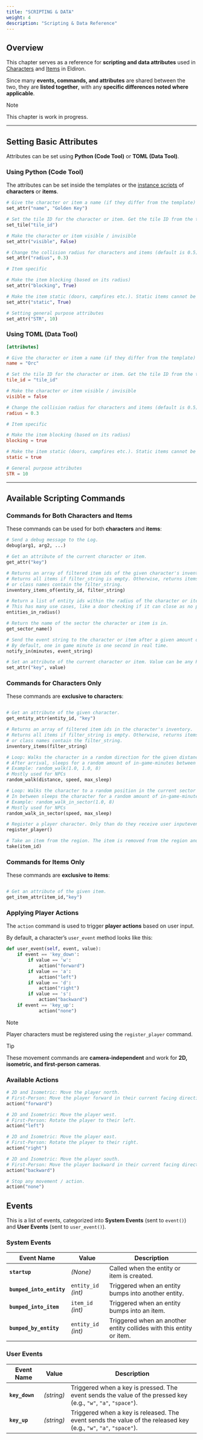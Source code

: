 ```yaml
---
title: "SCRIPTING & DATA"
weight: 4
description: "Scripting & Data Reference"
---
```


## Overview

This chapter serves as a reference for **scripting and data attributes** used in [Characters](/creator/characters) and [Items](/creator/items) in Eldiron.

Since many **events, commands, and attributes** are shared between the two, they are **listed together**, with any **specific differences noted where applicable**.

> [!NOTE]
> This chapter is work in progress.

---

## Setting Basic Attributes

Attributes can be set using **Python (Code Tool)** or **TOML (Data Tool)**.

### **Using Python (Code Tool)**

The attributes can be set inside the templates or the [instance scripts](/creator/characters/#instances) of **characters** or **items**.

```python
# Give the character or item a name (if they differ from the template)
set_attr("name", "Golden Key")

# Set the tile ID for the character or item. Get the tile ID from the tile-picker.
set_tile("tile_id")

# Make the character or item visible / invisible
set_attr("visible", False)

# Change the collision radius for characters and items (default is 0.5)
set_attr("radius", 0.3)

# Item specific

# Make the item blocking (based on its radius)
set_attr("blocking", True)

# Make the item static (doors, campfires etc.). Static items cannot be picked up.
set_attr("static", True)

# Setting general purpose attributes
set_attr("STR", 10)
```

### **Using TOML (Data Tool)**

```toml
[attributes]

# Give the character or item a name (if they differ from the template)
name = "Orc"

# Set the tile ID for the character or item. Get the tile ID from the tile-picker
tile_id = "tile_id"

# Make the character or item visible / invisible
visible = false

# Change the collision radius for characters and items (default is 0.5)
radius = 0.3

# Item specific

# Make the item blocking (based on its radius)
blocking = true

# Make the item static (doors, campfires etc.). Static items cannot be picked up
static = true

# General purpose attributes
STR = 10
```

---

## Available Scripting Commands

### Commands for Both Characters and Items

These commands can be used for both **characters** and **items**:

```python
# Send a debug message to the Log.
debug(arg1, arg2, ...)

# Get an attribute of the current character or item.
get_attr("key")

# Returns an array of filtered item ids of the given character's inventory.
# Returns all items if filter_string is empty. Otherwise, returns items whose name
# or class names contain the filter_string.
inventory_items_of(entity_id, filter_string)

# Return a list of entity ids within the radius of the character or item.
# This has many use cases, like a door checking if it can close as no players overlap.
entities_in_radius()

# Return the name of the sector the character or item is in.
get_sector_name()

# Send the event string to the character or item after a given amount of in-game minutes.
# By default, one in game minute is one second in real time.
notify_in(minutes, event_string)

# Set an attribute of the current character or item. Value can be any Python value.
set_attr("key", value)
```

### Commands for Characters Only

These commands are **exclusive to characters**:

```python

# Get an attribute of the given character.
get_entity_attr(entity_id, "key")

# Returns an array of filtered item ids in the character's inventory.
# Returns all items if filter_string is empty. Otherwise, returns items whose name
# or class names contain the filter_string.
inventory_items(filter_string)

# Loop: Walks the character in a random direction for the given distance and speed.
# After arrival, sleeps for a random amount of in-game-minutes between 0 and max_sleep.
# Example: random_walk(1.0, 1.0, 8)
# Mostly used for NPCs
random_walk(distance, speed, max_sleep)

# Loop: Walks the character to a random position in the current sector for the given distance and speed.
# In between sleeps the character for a random amount of in-game-minutes between 0 and max_sleep.
# Example: random_walk_in_sector(1.0, 8)
# Mostly used for NPCs
random_walk_in_sector(speed, max_sleep)

# Register a player character. Only than do they receive user inputevents from the game.
register_player()

# Take an item from the region. The item is removed from the region and added to the character's inventory.
take(item_id)
```

### Commands for Items Only

These commands are **exclusive to items**:

```python

# Get an attribute of the given item.
get_item_attr(item_id,"key")
```

### Applying Player Actions

The `action` command is used to trigger **player actions** based on user input.

By default, a character’s `user_event` method looks like this:

```python
def user_event(self, event, value):
    if event == 'key_down':
        if value == 'w':
            action("forward")
        if value == 'a':
            action("left")
        if value == 'd':
            action("right")
        if value == 's':
            action("backward")
    if event == 'key_up':
            action("none")
```

> [!NOTE]
> Player characters must be registered using the `register_player` command.

> [!TIP]
> These movement commands are **camera-independent** and work for **2D, isometric, and first-person cameras**.

### Available Actions

```python
# 2D and Isometric: Move the player north.
# First-Person: Move the player forward in their current facing direction.
action("forward")

# 2D and Isometric: Move the player west.
# First-Person: Rotate the player to their left.
action("left")

# 2D and Isometric: Move the player east.
# First-Person: Rotate the player to their right.
action("right")

# 2D and Isometric: Move the player south.
# First-Person: Move the player backward in their current facing direction.
action("backward")

# Stop any movement / action.
action("none")
```

## Events

This is a list of events, categorized into **System Events** (sent to `event()`) and **User Events** (sent to `user_event()`).

### System Events

| Event Name             | Value           | Description |
|------------------------|----------------|-------------|
| **`startup`**          | *(None)*       | Called when the entity or item is created. |
| **`bumped_into_entity`** | `entity_id` *(int)* | Triggered when an entity bumps into another entity. |
| **`bumped_into_item`** | `item_id` *(int)* | Triggered when an entity bumps into an item. |
| **`bumped_by_entity`** | `entity_id` *(int)* | Triggered when an another entity collides with this entity or item. |

### User Events

| Event Name      | Value      | Description |
|----------------|-----------|-------------|
| **`key_down`** | *(string)* | Triggered when a key is pressed. The event sends the value of the pressed key (e.g., `"w"`, `"a"`, `"space"`). |
| **`key_up`**   | *(string)* | Triggered when a key is released. The event sends the value of the released key (e.g., `"w"`, `"a"`, `"space"`). |
